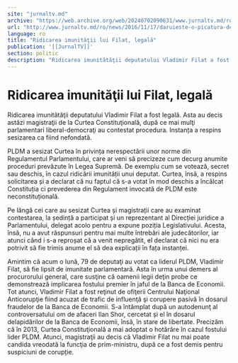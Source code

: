 ```yaml
---
site: "jurnaltv.md"
archive: "https://web.archive.org/web/20240702090631/www.jurnaltv.md/ro/news/2016/11/17/daruieste-o-picatura-de-viata-10259596/"
url: "http://www.jurnaltv.md/ro/news/2016/11/17/daruieste-o-picatura-de-viata-10259596/"
language: ro
title: "Ridicarea imunităţii lui Filat, legală"
publication: '[[JurnalTV]]'
section: politic
description: "Ridicarea imunitătăţii deputatului Vladimir Filat a fost legală. Asta au decis astăzi magistraţii de la Curtea Constituţională, după ce mai mulţi parlamentari..."
---
```


# Ridicarea imunităţii lui Filat, legală

Ridicarea imunitătăţii deputatului Vladimir Filat a fost legală. Asta au decis astăzi magistraţii de la Curtea Constituţională, după ce mai mulţi parlamentari liberal-democraţi au contestat procedura. Instanța a respins sesizarea ca fiind nefondată.

PLDM a sesizat Curtea în privința nerespectării unor norme din Regulamentul Parlamentului, care ar veni să precizeze cum decurg anumite proceduri prevăzute în Legea Supremă. De exemplu cum se votează, secret sau deschis, în cazul ridicării imunității unui deputat. Curtea, însă, a respins solicitarea și a declarat că nu faptul că s-a votat în mod deschis a încălcat Constituția ci prevederea din Regulament invocată de PLDM este neconstituțională.

Pe lângă cei care au sesizat Curtea și magistrații care au examinat contestarea, la ședință a participat și un reprezentant al Direcției juridice a Parlamentului, delegat acolo pentru a expune poziția Legislativului. Acesta, însă, nu a avut răspunsuri pentru mai multe întrebări ale judecătorilor, iar atunci când i s-a reproșat că a venit nepregătit, el declarat că nici nu era potrivit să fie trimis anume el să dea explicații în fața instanței.

Amintim că acum o lună, 79 de deputaţi au votat ca liderul PLDM, Vladimir Filat, să fie lipsit de imunitate parlamentară. Asta în urma unui demers al procurorului general, care susţine că oamenii legii deţin probe ce demonstrează implicarea fostului premier în jaful de la Banca de Economii. Tot atunci, Vladimir Filat a fost reţinut de ofiţerii Centrului Naţional Anticorupţie fiind acuzat de trafic de influenţă şi corupere pasivă în dosarul fraudelor de la Banca de Economii. S-a întâmplat după un autodenunţ al controversatului om de afaceri Ilan Shor, cercetat și el în dosarul delapidărilor de la Banca de Economii, însă, în stare de libertate. Precizăm că în 2013, Curtea Constituţională a mai adoptat o hotărâre în cazul fostului lider PLDM. Atunci, magistraţii au decis că Vladimir Filat nu mai poate candida vreodată la funcţia de prim-ministru, după ce a fost demis pentru suspiciuni de corupție.